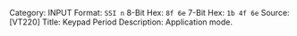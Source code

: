 Category: INPUT
Format: `SSI n`
8-Bit Hex: `8f 6e`
7-Bit Hex: `1b 4f 6e`
Source: [VT220]
Title: Keypad Period
Description: Application mode.

